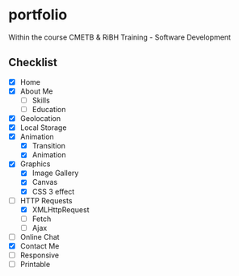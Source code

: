 # portfolio
Within the course CMETB & RiBH Training - Software Development

## Checklist
- [x] Home
- [x] About Me
  - [ ] Skills
  - [ ] Education
- [x] Geolocation
- [x] Local Storage
- [x] Animation
  - [x] Transition
  - [x] Animation
- [x] Graphics
  - [x] Image Gallery
  - [x] Canvas
  - [x] CSS 3 effect
- [ ] HTTP Requests
  - [x] XMLHttpRequest
  - [ ] Fetch
  - [ ] Ajax
- [ ] Online Chat
- [x] Contact Me
- [ ] Responsive
- [ ] Printable
